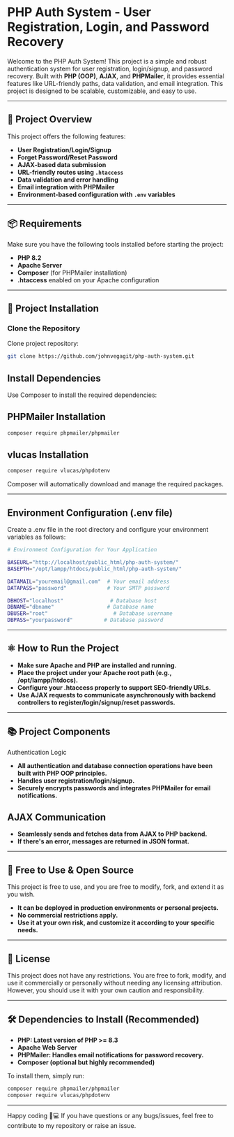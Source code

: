 # PHP Auth System - User Registration, Login, and Password Recovery

Welcome to the PHP Auth System! This project is a simple and robust authentication system for user registration, login/signup, and password recovery. Built with **PHP (OOP)**, **AJAX**, and **PHPMailer**, it provides essential features like URL-friendly paths, data validation, and email integration. This project is designed to be scalable, customizable, and easy to use.

---

## 📜 Project Overview

This project offers the following features:

- **User Registration/Login/Signup**
- **Forget Password/Reset Password**
- **AJAX-based data submission**
- **URL-friendly routes using `.htaccess`**
- **Data validation and error handling**
- **Email integration with PHPMailer**
- **Environment-based configuration with `.env` variables**

---

## 📦 Requirements

Make sure you have the following tools installed before starting the project:

- **PHP 8.2**
- **Apache Server**
- **Composer** (for PHPMailer installation)
- **.htaccess** enabled on your Apache configuration

---

## 🚀 Project Installation

### Clone the Repository

Clone project repository:

```bash
git clone https://github.com/johnvegagit/php-auth-system.git
```

## Install Dependencies

Use Composer to install the required dependencies:

## PHPMailer Installation

```bash
composer require phpmailer/phpmailer
```
## vlucas Installation

```bash
composer require vlucas/phpdotenv
```
Composer will automatically download and manage the required packages.

---

## Environment Configuration (.env file)

Create a .env file in the root directory and configure your environment variables as follows:

```bash
# Environment Configuration for Your Application

BASEURL="http://localhost/public_html/php-auth-system/"
BASEPTH="/opt/lampp/htdocs/public_html/php-auth-system/"

DATAMAIL="youremail@gmail.com"  # Your email address
DATAPASS="password"             # Your SMTP password

DBHOST="localhost"               # Database host
DBNAME="dbname"                 # Database name
DBUSER="root"                     # Database username
DBPASS="yourpassword"          # Database password
```

---

## ⚛️ How to Run the Project

   - **Make sure Apache and PHP are installed and running.**
   - **Place the project under your Apache root path (e.g., /opt/lampp/htdocs).**
   - **Configure your .htaccess properly to support SEO-friendly URLs.**
   - **Use AJAX requests to communicate asynchronously with backend controllers to register/login/signup/reset passwords.**

---

## 📚 Project Components
Authentication Logic

   - **All authentication and database connection operations have been built with PHP OOP principles.**
   - **Handles user registration/login/signup.**
   - **Securely encrypts passwords and integrates PHPMailer for email notifications.**

## AJAX Communication

   - **Seamlessly sends and fetches data from AJAX to PHP backend.**
   - **If there's an error, messages are returned in JSON format.**

---

## 🤝 Free to Use & Open Source

This project is free to use, and you are free to modify, fork, and extend it as you wish.

   - **It can be deployed in production environments or personal projects.**
   - **No commercial restrictions apply.**
   - **Use it at your own risk, and customize it according to your specific needs.**

---

## 📄 License

This project does not have any restrictions. You are free to fork, modify, and use it commercially or personally without needing any licensing attribution. However, you should use it with your own caution and responsibility.

---

## 🛠️ Dependencies to Install (Recommended)

   - **PHP: Latest version of PHP >= 8.3**
   - **Apache Web Server**
   - **PHPMailer: Handles email notifications for password recovery.**
   - **Composer (optional but highly recommended)**

To install them, simply run:

```bash
composer require phpmailer/phpmailer
composer require vlucas/phpdotenv
```

---

Happy coding 🚀💻 If you have questions or any bugs/issues, feel free to contribute to my repository or raise an issue.
